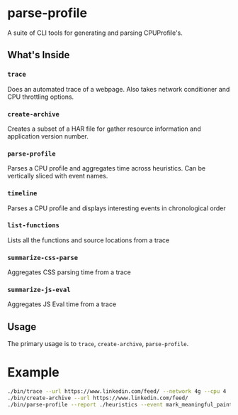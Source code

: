 # parse-profile
A suite of CLI tools for generating and parsing CPUProfile's.

## What's Inside

### `trace`
Does an automated trace of a webpage. Also takes network conditioner and CPU throttling options.

### `create-archive`
Creates a subset of a HAR file for gather resource information and application version number.

### `parse-profile`
Parses a CPU profile and aggregates time across heuristics. Can be vertically sliced with event names.

### `timeline`
Parses a CPU profile and displays interesting events in chronological order

### `list-functions`
Lists all the functions and source locations from a trace

### `summarize-css-parse`
Aggregates CSS parsing time from a trace

### `summarize-js-eval`
Aggregates JS Eval time from a trace

## Usage

The primary usage is to `trace`, `create-archive`, `parse-profile`.

# Example
```bash
./bin/trace --url https://www.linkedin.com/feed/ --network 4g --cpu 4
./bin/create-archive --url https://www.linkedin.com/feed/
./bin/parse-profile --report ./heuristics --event mark_meaningful_paint_end
```